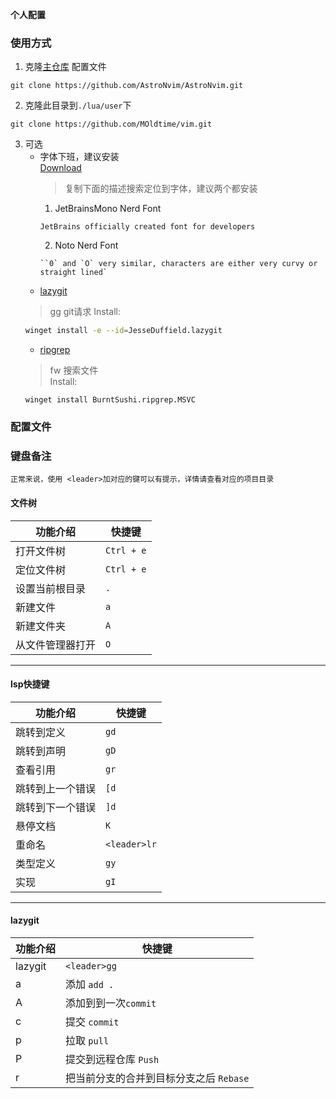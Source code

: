 **个人配置**

### 使用方式

1. 克隆[主仓库](https://github.com/AstroNvim/AstroNvim) 配置文件

```shell
git clone https://github.com/AstroNvim/AstroNvim.git
```

2. 克隆此目录到`./lua/user`下

```shell
git clone https://github.com/MOldtime/vim.git
```

3. 可选
    - 字体下班，建议安装  
        [Download](https://www.nerdfonts.com/font-downloads) 
        > 复制下面的描述搜索定位到字体，建议两个都安装
        1. JetBrainsMono Nerd Font
        ```
        JetBrains officially created font for developers
        ```
        2. Noto Nerd Font
        ```
        ``0` and `O` very similar, characters are either very curvy or straight lined` 
        ```
    - [lazygit](https://github.com/jesseduffield/lazygit)   
    > <leader>gg git请求
    Install:   
    ```Bash
    winget install -e --id=JesseDuffield.lazygit
    ```
    - [ripgrep](https://github.com/BurntSushi/ripgrep)  
    > <leader>fw 搜索文件  
    Install:
    ```Shell
    winget install BurntSushi.ripgrep.MSVC
    ```

### 配置文件


### 键盘备注

`正常来说，使用 <leader>加对应的键可以有提示，详情请查看对应的项目目录`

#### 文件树

| 功能介绍       | 快捷键     |
| -------------- | ---------- |
| 打开文件树     | `Ctrl + e` |
| 定位文件树     | `Ctrl + e` |
| 设置当前根目录 | `.`        |
| 新建文件       | `a`        |
| 新建文件夹     | `A`        |
| 从文件管理器打开| `O`		  |

----

#### lsp快捷键
|功能介绍|快捷键|
|----|----|
|跳转到定义      |`gd`        |
|跳转到声明      |`gD`        |
|查看引用        |`gr`        |
|跳转到上一个错误|`[d`        |
|跳转到下一个错误|`]d`        |
|悬停文档        |`K`         |
|重命名          |`<leader>lr`|
|类型定义        |`gy`        |
|实现            |`gI`        |
----

#### lazygit
|功能介绍|快捷键                                 |
|--------|---------------------------------------|
|lazygit |`<leader>gg`                           |
|a       |添加 `add .`                           |
|A       |添加到到一次`commit`                   |
|c       |提交 `commit`                          |
|p       |拉取 `pull`                            |
|P       |提交到远程仓库 `Push`                  |
|r       |把当前分支的合并到目标分支之后 `Rebase`|
